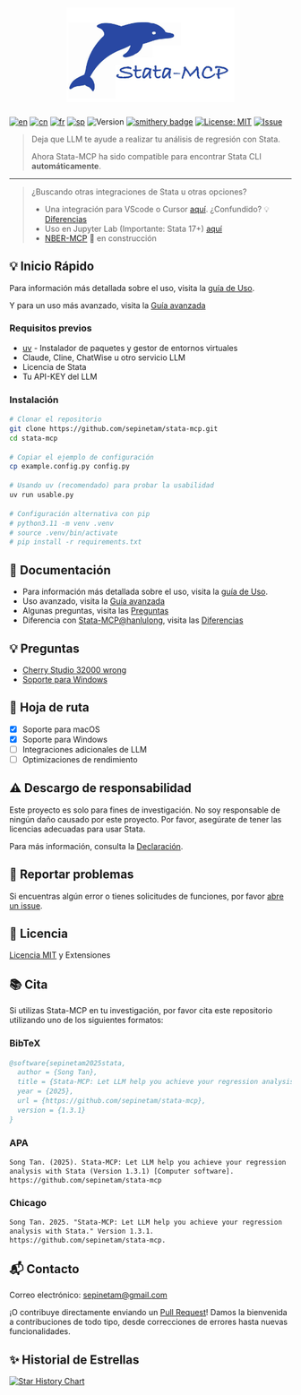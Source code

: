 <h1 align="center">
  <a href="https://www.statamcp.com"><img src="../../../src/img/logo_with_name.jpg" alt="logo" width="300"></a>
</h1>

[![en](https://img.shields.io/badge/lang-English-red.svg)](../../../README.md)
[![cn](https://img.shields.io/badge/语言-中文-yellow.svg)](../cn/README.md)
[![fr](https://img.shields.io/badge/langue-Français-blue.svg)](../fr/README.md)
[![sp](https://img.shields.io/badge/Idioma-Español-green.svg)](README.md)
![Version](https://img.shields.io/badge/version-1.3.1-blue.svg)
[![smithery badge](https://smithery.ai/badge/@SepineTam/stata-mcp)](https://smithery.ai/server/@SepineTam/stata-mcp)
[![License: MIT](https://img.shields.io/badge/License-MIT-yellow.svg)](../../../License)
[![Issue](https://img.shields.io/badge/Issue-report-green.svg)](https://github.com/sepinetam/stata-mcp/issues/new)

> Deja que LLM te ayude a realizar tu análisis de regresión con Stata.
> 
> Ahora Stata-MCP ha sido compatible para encontrar Stata CLI **automáticamente**.

---

> ¿Buscando otras integraciones de Stata u otras opciones?
>
> - Una integración para VScode o Cursor [aquí](https://github.com/hanlulong/stata-mcp). ¿Confundido? 💡 [Diferencias](../../Difference.md)
> - Uso en Jupyter Lab (Importante: Stata 17+) [aquí](https://github.com/sepinetam/Jupyter-Stata)
> - [NBER-MCP](https://github.com/sepinetam/NBER-MCP) 🔧 en construcción

## 💡 Inicio Rápido
Para información más detallada sobre el uso, visita la [guía de Uso](../../Usages/Usage.md).

Y para un uso más avanzado, visita la [Guía avanzada](../../Usages/Advanced.md)

### Requisitos previos
- [uv](https://github.com/astral-sh/uv) - Instalador de paquetes y gestor de entornos virtuales
- Claude, Cline, ChatWise u otro servicio LLM
- Licencia de Stata
- Tu API-KEY del LLM

### Instalación
```bash
# Clonar el repositorio
git clone https://github.com/sepinetam/stata-mcp.git
cd stata-mcp

# Copiar el ejemplo de configuración
cp example.config.py config.py

# Usando uv (recomendado) para probar la usabilidad
uv run usable.py

# Configuración alternativa con pip
# python3.11 -m venv .venv
# source .venv/bin/activate
# pip install -r requirements.txt
```

## 📝 Documentación
- Para información más detallada sobre el uso, visita la [guía de Uso](../../Usages/Usage.md).
- Uso avanzado, visita la [Guía avanzada](../../Usages/Advanced.md)
- Algunas preguntas, visita las [Preguntas](../../Usages/Questions.md)
- Diferencia con [Stata-MCP@hanlulong](https://github.com/hanlulong/stata-mcp), visita las [Diferencias](../../Difference.md)

## 💡 Preguntas
- [Cherry Studio 32000 wrong](../../Usages/Questions.md#cherry-studio-32000-wrong)
- [Soporte para Windows](../../Usages/Questions.md#windows-supports)

## 🚀 Hoja de ruta
- [x] Soporte para macOS
- [x] Soporte para Windows
- [ ] Integraciones adicionales de LLM
- [ ] Optimizaciones de rendimiento

## ⚠️ Descargo de responsabilidad
Este proyecto es solo para fines de investigación. No soy responsable de ningún daño causado por este proyecto. Por favor, asegúrate de tener las licencias adecuadas para usar Stata.

Para más información, consulta la [Declaración](../../Statement.md).

## 🐛 Reportar problemas
Si encuentras algún error o tienes solicitudes de funciones, por favor [abre un issue](https://github.com/sepinetam/stata-mcp/issues/new).

## 📄 Licencia
[Licencia MIT](../../../License) y Extensiones

## 📚 Cita
Si utilizas Stata-MCP en tu investigación, por favor cita este repositorio utilizando uno de los siguientes formatos:

### BibTeX
```bibtex
@software{sepinetam2025stata,
  author = {Song Tan},
  title = {Stata-MCP: Let LLM help you achieve your regression analysis with Stata},
  year = {2025},
  url = {https://github.com/sepinetam/stata-mcp},
  version = {1.3.1}
}
```

### APA
```
Song Tan. (2025). Stata-MCP: Let LLM help you achieve your regression analysis with Stata (Version 1.3.1) [Computer software]. https://github.com/sepinetam/stata-mcp
```

### Chicago
```
Song Tan. 2025. "Stata-MCP: Let LLM help you achieve your regression analysis with Stata." Version 1.3.1. https://github.com/sepinetam/stata-mcp.
```

## 📬 Contacto
Correo electrónico: [sepinetam@gmail.com](mailto:sepinetam@gmail.com)

¡O contribuye directamente enviando un [Pull Request](https://github.com/sepinetam/stata-mcp/pulls)! Damos la bienvenida a contribuciones de todo tipo, desde correcciones de errores hasta nuevas funcionalidades.

## ✨ Historial de Estrellas

[![Star History Chart](https://api.star-history.com/svg?repos=sepinetam/stata-mcp&type=Date)](https://www.star-history.com/#sepinetam/stata-mcp&Date)
